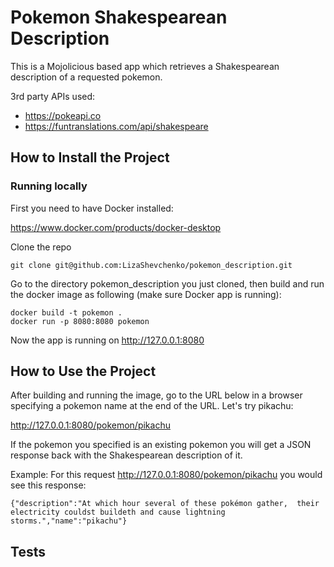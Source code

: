 Pokemon Shakespearean Description
================================

This is a Mojolicious based app which retrieves a Shakespearean description of a requested pokemon.

3rd party APIs used:
 * https://pokeapi.co
 * https://funtranslations.com/api/shakespeare

## How to Install the Project

### Running locally

First you need to have Docker installed:

https://www.docker.com/products/docker-desktop

Clone the repo

    git clone git@github.com:LizaShevchenko/pokemon_description.git

Go to the directory pokemon_description you just cloned, then build and run the docker image as following (make sure Docker app is running):

    docker build -t pokemon .
    docker run -p 8080:8080 pokemon

Now the app is running on http://127.0.0.1:8080

## How to Use the Project

After building and running the image, go to the URL below in a browser specifying a pokemon name at the end of the URL. Let's try pikachu:

http://127.0.0.1:8080/pokemon/pikachu

If the pokemon you specified is an existing pokemon you will get a JSON response back with the Shakespearean description of it.

Example: For this request http://127.0.0.1:8080/pokemon/pikachu you would see this response:

    {"description":"At which hour several of these pokémon gather,  their electricity couldst buildeth and cause lightning storms.","name":"pikachu"}


## Tests
